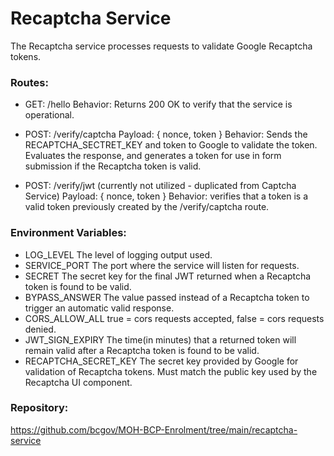 # Recaptcha Service

The Recaptcha service processes requests to validate Google Recaptcha tokens.

### Routes:
* GET: /hello
    Behavior: Returns 200 OK to verify that the service is operational.

* POST: /verify/captcha
    Payload: { nonce, token }
    Behavior: Sends the RECAPTCHA_SECTRET_KEY and token to Google to validate the token.  Evaluates the response, and generates a token for use in form submission if the Recaptcha token is valid.

* POST:  /verify/jwt  (currently not utilized - duplicated from Captcha Service)
    Payload: { nonce, token }
    Behavior: verifies that a token is a valid token previously created by the /verify/captcha route.

### Environment Variables:
* LOG_LEVEL  The level of logging output used.
* SERVICE_PORT  The port where the service will listen for requests.
* SECRET  The secret key for the final JWT returned when a Recaptcha token is found to be valid.
* BYPASS_ANSWER  The value passed instead of a Recaptcha token to trigger an automatic valid response. 
* CORS_ALLOW_ALL  true = cors requests accepted, false = cors requests denied.
* JWT_SIGN_EXPIRY  The time(in minutes) that a returned token will remain valid after a Recaptcha token is found to be valid.
* RECAPTCHA_SECRET_KEY  The secret key provided by Google for validation of Recaptcha tokens.  Must match the public key used by the Recaptcha UI component.

### Repository: 
https://github.com/bcgov/MOH-BCP-Enrolment/tree/main/recaptcha-service